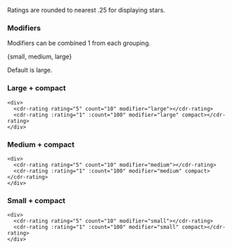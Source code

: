 Ratings are rounded to nearest .25 for displaying stars.

### Modifiers

Modifiers can be combined 1 from each grouping.

{small, medium, large}

Default is large.

### Large + compact

```
<div>
  <cdr-rating rating="5" count="10" modifier="large"></cdr-rating>
  <cdr-rating :rating="1" :count="100" modifier="large" compact></cdr-rating>
</div>
```

### Medium + compact

```
<div>
  <cdr-rating rating="5" count="10" modifier="medium"></cdr-rating>
  <cdr-rating :rating="1" :count="100" modifier="medium" compact></cdr-rating>
</div>
```

### Small + compact

```
<div>
  <cdr-rating rating="5" count="10" modifier="small"></cdr-rating>
  <cdr-rating :rating="1" :count="100" modifier="small" compact></cdr-rating>
</div>
```